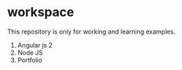 # workspace
This  repository is only for working and learning examples.

1. Angular js 2
2. Node JS
3. Portfolio 
